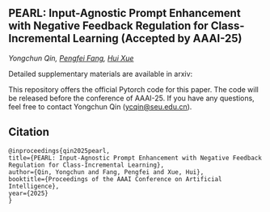 ## PEARL: Input-Agnostic Prompt Enhancement with Negative Feedback Regulation for Class-Incremental Learning (Accepted by AAAI-25)

*Yongchun Qin, [Pengfei Fang](https://fpfcjdsg.github.io/), [Hui Xue](http://palm.seu.edu.cn/hxue/)*

Detailed supplementary materials are available in arxiv: 

This repository offers the official Pytorch code for this paper. The code will be released before the conference of AAAI-25.
If you have any questions, feel free to contact Yongchun Qin (ycqin@seu.edu.cn).


## Citation

  ```
@inproceedings{qin2025pearl,
  title={PEARL: Input-Agnostic Prompt Enhancement with Negative Feedback Regulation for Class-Incremental Learning},
  author={Qin, Yongchun and Fang, Pengfei and Xue, Hui},
  booktitle={Proceedings of the AAAI Conference on Artificial Intelligence},
  year={2025}
}
  ```
